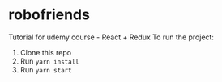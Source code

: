 # robofriends
Tutorial for udemy course - React + Redux
To run the project:

1. Clone this repo
2. Run `yarn install`
3. Run `yarn start`
